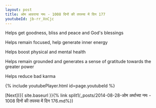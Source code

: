 ```yaml
---
layout: post
title: ओम आवराया नमः - 1008 दिनों की तपस्या में दिन 177
youtubeId: jb-rr_XnCjc
---
```

 
 
Helps get goodness, bliss and peace and God's blessings
 
Helps remain focused, help generate inner energy 
 
Helps boost physical and mental health 
 
Helps remain grounded and generates a sense of gratitude towards the greater power 
 
Helps reduce bad karma
 
 
 
 


{% include youtubePlayer.html id=page.youtubeId %}
 
[Next]({{ site.baseurl }}{% link  split1/_posts/2014-08-28-ओम अर्थाच्या नमः - 1008 दिनों की तपस्या में दिन 176.md%})
 
